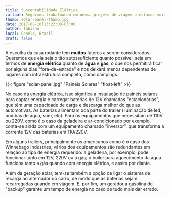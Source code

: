 ```yaml
---
title: Sustentabilidade Elétrica
callout: Seguimos trabalhando em nosso projeto de viagem e estamos muito próximos de fechar negócio no trailer que será nossa casa rodante!
thumb: solar-panel-thumb.jpg
date: 2017-08-10T13:22:00-03:00
author: fabiano
local: Canela, Brasil
draft: false
---
```


A escolha da casa rodante tem **muitos** fatores a serem considerados. Queremos que ela seja o tão autossuficiente quanto possível, seja em termos de **energia elétrica** quanto de **água** e **gás**, o que nos permitirá ficar por alguns dias "fora-de-estrada" e nos deixará menos dependentes de lugares com infraestrutura completa, como campings.

{{< figure "solar-panel.jpg" "Painéis Solares" "float-left" >}}

No caso da energia elétrica, isso significa a instalação de painéis solares para captar energia e carregar baterias de 12V chamadas "estacionárias", que têm uma capacidade de carga e descarga melhor do que as automotivas. As baterias alimentam boa parte do trailer (iluminação de led, bombas de água, som, etc). Para os equipamentos que necessitam de 110V ou 220V, como é o caso da geladeira e ar-condicionado por exemplo, conta-se ainda com um equipamento chamado "inversor", que transforma a corrente 12V das baterias em 110/220V.

Em alguns trailers, principalmente os americanos como é o caso dos Winnebago Industries, vários dos equipamentos são redundantes em relação ao tipo de energia requerido: a geladeira, por exemplo, pode funcionar tanto em 12V, 220V ou a gás; o boiler para aquecimento da água funciona tanto a gás quando com energia elétrica, e assim por diante.

Além da geração solar, tem-se também a opção de ligar o sistema de recarga ao alternador do carro, de modo que as baterias sejam recarregadas quando em viagem. E, por fim, um gerador a gasolina de "backup" garante um tempo de energia no caso de tudo mais dar errado. 

